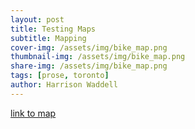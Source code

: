 ```yaml
---
layout: post
title: Testing Maps
subtitle: Mapping 
cover-img: /assets/img/bike_map.png
thumbnail-img: /assets/img/bike_map.png
share-img: /assets/img/bike_map.png
tags: [prose, toronto]
author: Harrison Waddell
---
```


[link to map](https://hswaggle.github.io/github.io/toronto_bikes_1.html)

